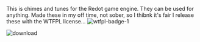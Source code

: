This is chimes and tunes for the Redot game engine. They can be used for anything. Made these in my off time, not sober, so I thibnk it's fair I release these with the WTFPL license...
![wtfpl-badge-1](https://github.com/user-attachments/assets/7baed7ad-316a-4c03-8730-e4a04ed300c4)

![download](https://github.com/user-attachments/assets/f70973c6-7ec8-4d27-8531-ea42c6a61f10)
